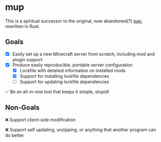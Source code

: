 # mup

This is a spiritual successor to the original, now abandoned(?) [pap](https://github.com/talwat/pap), rewritten in Rust.

## Goals

- [x] Easily set up a new Minecraft server from scratch, including mod and plugin support
- [x] Produce easily reproducible, portable server configuration
  - [x] Lockfile with detailed information on installed mods
  - [x] Support for installing lockfile dependencies
  - [ ] Support for updating lockfile dependencies

✅ Be an all-in-one tool that keeps it simple, stupid!

## Non-Goals

❌ Support client-side modification

❌ Support self updating, unzipping, or anything that another program can do better
